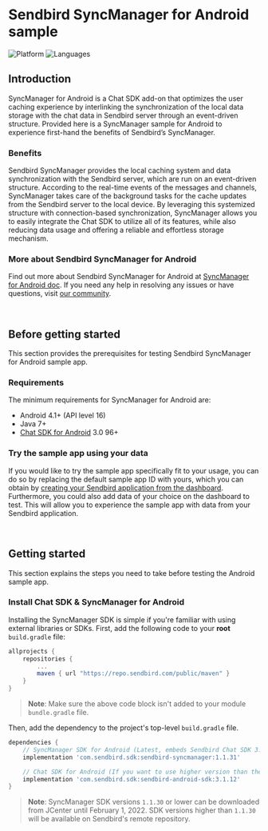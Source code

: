 # Sendbird SyncManager for Android sample
![Platform](https://img.shields.io/badge/platform-ANDROID-orange.svg)
![Languages](https://img.shields.io/badge/language-JAVA-orange.svg)

## Introduction

SyncManager for Android is a Chat SDK add-on that optimizes the user caching experience by interlinking the synchronization of the local data storage with the chat data in Sendbird server through an event-driven structure. Provided here is a SyncManager sample for Android to experience first-hand the benefits of Sendbird’s SyncManager.

### Benefits

Sendbird SyncManager provides the local caching system and data synchronization with the Sendbird server, which are run on an event-driven structure. According to the real-time events of the messages and channels, SyncManager takes care of the background tasks for the cache updates from the Sendbird server to the local device. By leveraging this systemized structure with connection-based synchronization, SyncManager allows you to easily integrate the Chat SDK to utilize all of its features, while also reducing data usage and offering a reliable and effortless storage mechanism. 

### More about Sendbird SyncManager for Android

Find out more about Sendbird SyncManager for Android at [SyncManager for Android doc](https://sendbird.com/docs/syncmanager/v1/android/getting-started/about-syncmanager). If you need any help in resolving any issues or have questions, visit [our community](https://community.sendbird.com).

<br />

## Before getting started

This section provides the prerequisites for testing Sendbird SyncManager for Android sample app.

### Requirements

The minimum requirements for SyncManager for Android are:

- Android 4.1+ (API level 16)
- Java 7+
- [Chat SDK for Android](https://github.com/sendbird/SendBird-SDK-Android/tree/master/com/sendbird/sdk/sendbird-android-sdk) 3.0 96+

### Try the sample app using your data 

If you would like to try the sample app specifically fit to your usage, you can do so by replacing the default sample app ID with yours, which you can obtain by [creating your Sendbird application from the dashboard](https://sendbird.com/docs/chat/v3/android/getting-started/install-chat-sdk#2-step-1-create-a-sendbird-application-from-your-dashboard). Furthermore, you could also add data of your choice on the dashboard to test. This will allow you to experience the sample app with data from your Sendbird application. 

<br />

## Getting started

This section explains the steps you need to take before testing the Android sample app.

### Install Chat SDK & SyncManager for Android

Installing the SyncManager SDK is simple if you're familiar with using external libraries or SDKs. First, add the following code to your **root** `build.gradle` file:

```gradle
allprojects {
    repositories {
        ...
        maven { url "https://repo.sendbird.com/public/maven" }
    }
}
```

>**Note**: Make sure the above code block isn't added to your module `bundle.gradle` file.

Then, add the dependency to the project's top-level `build.gradle` file.

```gradle
dependencies {
    // SyncManager SDK for Android (Latest, embeds Sendbird Chat SDK 3.0.170)
    implementation 'com.sendbird.sdk:sendbird-syncmanager:1.1.31'

    // Chat SDK for Android (If you want to use higher version than the version embedded in the SyncManager)
    implementation 'com.sendbird.sdk:sendbird-android-sdk:3.1.12'
}
```

> **Note**: SyncManager SDK versions `1.1.30` or lower can be downloaded from JCenter until February 1, 2022. SDK versions higher than `1.1.30` will be available on Sendbird's remote repository.
